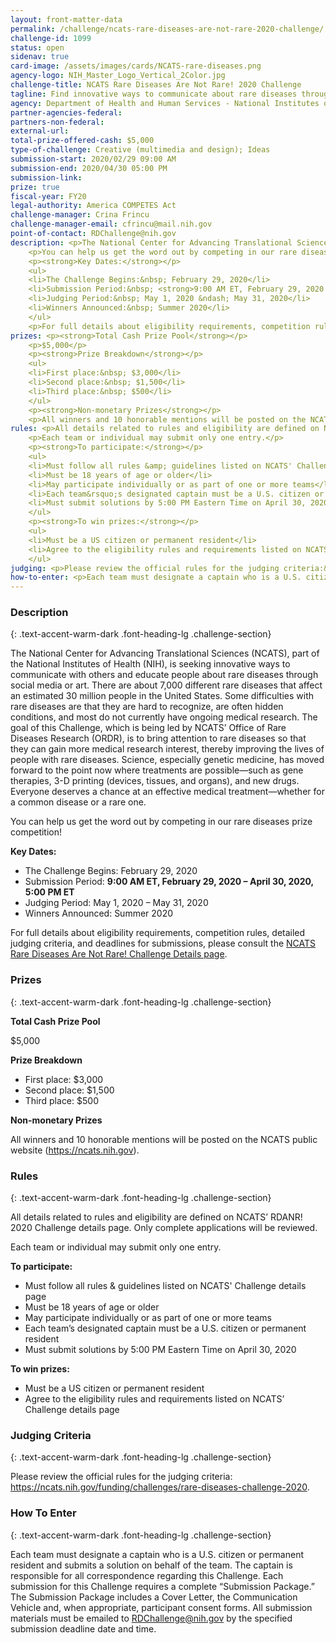 ```yaml
---
layout: front-matter-data
permalink: /challenge/ncats-rare-diseases-are-not-rare-2020-challenge/
challenge-id: 1099
status: open
sidenav: true
card-image: /assets/images/cards/NCATS-rare-diseases.png
agency-logo: NIH_Master_Logo_Vertical_2Color.jpg
challenge-title: NCATS Rare Diseases Are Not Rare! 2020 Challenge
tagline: Find innovative ways to communicate about rare diseases through social media or art.
agency: Department of Health and Human Services - National Institutes of Health 
partner-agencies-federal:
partners-non-federal:
external-url:
total-prize-offered-cash: $5,000
type-of-challenge: Creative (multimedia and design); Ideas
submission-start: 2020/02/29 09:00 AM 
submission-end: 2020/04/30 05:00 PM
submission-link:
prize: true
fiscal-year: FY20
legal-authority: America COMPETES Act
challenge-manager: Crina Frincu
challenge-manager-email: cfrincu@mail.nih.gov
point-of-contact: RDChallenge@nih.gov
description: <p>The National Center for Advancing Translational Sciences (NCATS), part of the National Institutes of Health (NIH), is seeking innovative ways to communicate with others and educate people about rare diseases through social media or art. There are about 7,000 different rare diseases that affect an estimated 30 million people in the United States. Some difficulties with rare diseases are that they are hard to recognize, are often hidden conditions, and most do not currently have ongoing medical research. The goal of this Challenge, which is being led by NCATS&rsquo; Office of Rare Diseases Research (ORDR), is to bring attention to rare diseases so that they can gain more medical research interest, thereby improving the lives of people with rare diseases. Science, especially genetic medicine, has moved forward to the point now where treatments are possible&mdash;such as gene therapies, 3-D printing (devices, tissues, and organs), and new drugs. Everyone deserves a chance at an effective medical treatment&mdash;whether for a common disease or a rare one.</p>
    <p>You can help us get the word out by competing in our rare diseases prize competition!</p>
    <p><strong>Key Dates:</strong></p>
    <ul>
    <li>The Challenge Begins:&nbsp; February 29, 2020</li>
    <li>Submission Period:&nbsp; <strong>9:00 AM ET, February 29, 2020 &ndash; April 30, 2020, 5:00 PM ET</strong></li>
    <li>Judging Period:&nbsp; May 1, 2020 &ndash; May 31, 2020</li>
    <li>Winners Announced:&nbsp; Summer 2020</li>
    </ul>
    <p>For full details about eligibility requirements, competition rules, detailed judging criteria, and deadlines for submissions, please consult the <a href="https://ncats.nih.gov/funding/challenges/rare-diseases-challenge-2020">NCATS Rare Diseases Are Not Rare! Challenge Details page</a>.</p>
prizes: <p><strong>Total Cash Prize Pool</strong></p>
    <p>$5,000</p>
    <p><strong>Prize Breakdown</strong></p>
    <ul>
    <li>First place:&nbsp; $3,000</li>
    <li>Second place:&nbsp; $1,500</li>
    <li>Third place:&nbsp; $500</li>
    </ul>
    <p><strong>Non-monetary Prizes</strong></p>
    <p>All winners and 10 honorable mentions will be posted on the NCATS public website (<a href="https://ncats.nih.gov">https://ncats.nih.gov</a>).</p>
rules: <p>All details related to rules and eligibility are defined on NCATS&rsquo; RDANR! 2020 Challenge details page. Only complete applications will be reviewed.</p>
    <p>Each team or individual may submit only one entry.</p>
    <p><strong>To participate:</strong></p>
    <ul>
    <li>Must follow all rules &amp; guidelines listed on NCATS' Challenge details page</li>
    <li>Must be 18 years of age or older</li>
    <li>May participate individually or as part of one or more teams</li>
    <li>Each team&rsquo;s designated captain must be a U.S. citizen or permanent resident</li>
    <li>Must submit solutions by 5:00 PM Eastern Time on April 30, 2020</li>
    </ul>
    <p><strong>To win prizes:</strong></p>
    <ul>
    <li>Must be a US citizen or permanent resident</li>
    <li>Agree to the eligibility rules and requirements listed on NCATS&rsquo; Challenge details page</li>
    </ul>
judging: <p>Please review the official rules for the judging criteria:&nbsp; <a href="https://ncats.nih.gov/funding/challenges/rare-diseases-challenge-2020">https://ncats.nih.gov/funding/challenges/rare-diseases-challenge-2020</a>.</p>
how-to-enter: <p>Each team must designate a captain who is a U.S. citizen or permanent resident and submits a solution on behalf of the team. The captain is responsible for all correspondence regarding this Challenge. Each submission for this Challenge requires a complete &ldquo;Submission Package.&rdquo; The Submission Package includes a Cover Letter, the Communication Vehicle and, when appropriate, participant consent forms. All submission materials must be emailed to <a href="mailto:RDChallenge@nih.gov">RDChallenge@nih.gov</a> by the specified submission deadline date and time.</p>
---
```




<!-- Description start -->
### Description
{: .text-accent-warm-dark .font-heading-lg .challenge-section}

<p>The National Center for Advancing Translational Sciences (NCATS), part of the National Institutes of Health (NIH), is seeking innovative ways to communicate with others and educate people about rare diseases through social media or art. There are about 7,000 different rare diseases that affect an estimated 30 million people in the United States. Some difficulties with rare diseases are that they are hard to recognize, are often hidden conditions, and most do not currently have ongoing medical research. The goal of this Challenge, which is being led by NCATS&rsquo; Office of Rare Diseases Research (ORDR), is to bring attention to rare diseases so that they can gain more medical research interest, thereby improving the lives of people with rare diseases. Science, especially genetic medicine, has moved forward to the point now where treatments are possible&mdash;such as gene therapies, 3-D printing (devices, tissues, and organs), and new drugs. Everyone deserves a chance at an effective medical treatment&mdash;whether for a common disease or a rare one.</p>
<p>You can help us get the word out by competing in our rare diseases prize competition!</p>
<p><strong>Key Dates:</strong></p>
<ul>
<li>The Challenge Begins: February 29, 2020</li>
<li>Submission Period: <strong>9:00 AM ET, February 29, 2020 &ndash; April 30, 2020, 5:00 PM ET</strong></li>
<li>Judging Period: May 1, 2020 &ndash; May 31, 2020</li>
<li>Winners Announced: Summer 2020</li>
</ul>
<p>For full details about eligibility requirements, competition rules, detailed judging criteria, and deadlines for submissions, please consult the <a href="https://ncats.nih.gov/funding/challenges/rare-diseases-challenge-2020">NCATS Rare Diseases Are Not Rare! Challenge Details page</a>.</p>

<!-- Prizes start -->
### Prizes
{: .text-accent-warm-dark .font-heading-lg .challenge-section}

<p><strong>Total Cash Prize Pool</strong></p>
<p>$5,000</p>
<p><strong>Prize Breakdown</strong></p>
<ul>
<li>First place: $3,000</li>
<li>Second place: $1,500</li>
<li>Third place: $500</li>
</ul>
<p><strong>Non-monetary Prizes</strong></p>
<p>All winners and 10 honorable mentions will be posted on the NCATS public website (<a href="https://ncats.nih.gov">https://ncats.nih.gov</a>).</p>

<!-- Rules start -->
### Rules 
{: .text-accent-warm-dark .font-heading-lg .challenge-section}

<p>All details related to rules and eligibility are defined on NCATS&rsquo; RDANR! 2020 Challenge details page. Only complete applications will be reviewed.</p>
<p>Each team or individual may submit only one entry.</p>
<p><strong>To participate:</strong></p>
<ul>
<li>Must follow all rules &amp; guidelines listed on NCATS' Challenge details page</li>
<li>Must be 18 years of age or older</li>
<li>May participate individually or as part of one or more teams</li>
<li>Each team&rsquo;s designated captain must be a U.S. citizen or permanent resident</li>
<li>Must submit solutions by 5:00 PM Eastern Time on April 30, 2020</li>
</ul>
<p><strong>To win prizes:</strong></p>
<ul>
<li>Must be a US citizen or permanent resident</li>
<li>Agree to the eligibility rules and requirements listed on NCATS&rsquo; Challenge details page</li>
</ul>

<!-- Judging start -->
### Judging Criteria
{: .text-accent-warm-dark .font-heading-lg .challenge-section}

<p>Please review the official rules for the judging criteria: <a href="https://ncats.nih.gov/funding/challenges/rare-diseases-challenge-2020">https://ncats.nih.gov/funding/challenges/rare-diseases-challenge-2020</a>.</p>

<!--  How To Enter start -->
### How To Enter
{: .text-accent-warm-dark .font-heading-lg .challenge-section}

<p>Each team must designate a captain who is a U.S. citizen or permanent resident and submits a solution on behalf of the team. The captain is responsible for all correspondence regarding this Challenge. Each submission for this Challenge requires a complete &ldquo;Submission Package.&rdquo; The Submission Package includes a Cover Letter, the Communication Vehicle and, when appropriate, participant consent forms. All submission materials must be emailed to <a href="mailto:RDChallenge@nih.gov">RDChallenge@nih.gov</a> by the specified submission deadline date and time.</p>
